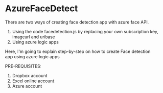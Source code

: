 # AzureFaceDetect

There are two ways of creating face detection app with azure face API.

1. Using the code facedetection.js by replacing your own subscription key, imageurl and uribase
2. Using azure logic apps

Here, I'm going to explain step-by-step on how to create Face detection app using azure logic apps

PRE-REQUISITES:
  1. Dropbox account
  2. Excel online account
  3. Azure account
  
  
